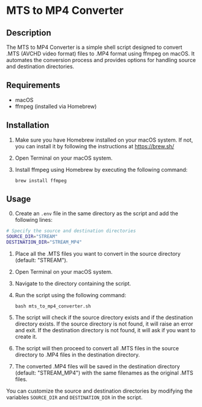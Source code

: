 # MTS to MP4 Converter

## Description

The MTS to MP4 Converter is a simple shell script designed to convert .MTS (AVCHD video format) files to .MP4 format using ffmpeg on macOS. It automates the conversion process and provides options for handling source and destination directories.

## Requirements

- macOS
- ffmpeg (installed via Homebrew)

## Installation

1. Make sure you have Homebrew installed on your macOS system. If not, you can install it by following the instructions at https://brew.sh/

2. Open Terminal on your macOS system.

3. Install ffmpeg using Homebrew by executing the following command:
   ```
   brew install ffmpeg
   ```

## Usage

0. Create an `.env` file in the same directory as the script and add the following lines:

```bash
# Specify the source and destination directories
SOURCE_DIR="STREAM"
DESTINATION_DIR="STREAM_MP4"
```

1. Place all the .MTS files you want to convert in the source directory (default: "STREAM").

2. Open Terminal on your macOS system.

3. Navigate to the directory containing the script.

4. Run the script using the following command:
   ```
   bash mts_to_mp4_converter.sh
   ```

5. The script will check if the source directory exists and if the destination directory exists. If the source directory is not found, it will raise an error and exit. If the destination directory is not found, it will ask if you want to create it.

6. The script will then proceed to convert all .MTS files in the source directory to .MP4 files in the destination directory.

7. The converted .MP4 files will be saved in the destination directory (default: "STREAM_MP4") with the same filenames as the original .MTS files.

You can customize the source and destination directories by modifying the variables `SOURCE_DIR` and `DESTINATION_DIR` in the script.


